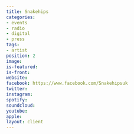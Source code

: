 ```yaml
---
title: Snakehips
categories:
- events
- radio
- digital
- press
tags:
- artist
position: 2
image: 
is-featured: 
is-front: 
website: 
facebook: https://www.facebook.com/Snakehipsuk
twitter: 
instagram: 
spotify: 
soundcloud: 
youtube: 
apple: 
layout: client
---
```


